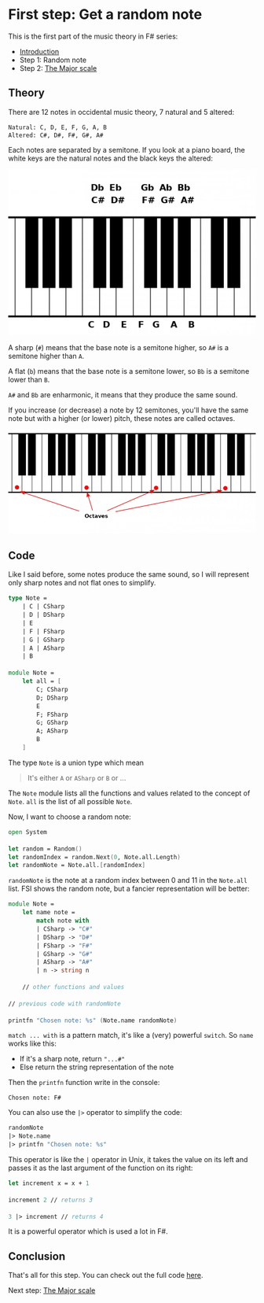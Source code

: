 # First step: Get a random note

This is the first part of the music theory in F# series:
- [Introduction]()
- Step 1: Random note
- Step 2: [The Major scale]()

## Theory

There are 12 notes in occidental music theory, 7 natural and 5 altered:
```
Natural: C, D, E, F, G, A, B
Altered: C#, D#, F#, G#, A#
```
Each notes are separated by a semitone. If you look at a piano board, the white keys are the natural notes and the black keys the altered:

![Piano keyboard with the name of the notes](./Images/KeyboardWithNotes.jpg)

A sharp (`#`) means that the base note is a semitone higher, so `A#` is a semitone higher than `A`.

A flat (`b`) means that the base note is a semitone lower, so `Bb` is a semitone lower than `B`.

`A#` and `Bb` are enharmonic, it means that they produce the same sound.

If you increase (or decrease) a note by 12 semitones, you'll have the same note but with a higher (or lower) pitch, these notes are called octaves.

![Piano with all the C marked as octaves](./Images/Octaves.jpg)

## Code

Like I said before, some notes produce the same sound, so I will represent only sharp notes and not flat ones to simplify.

```fsharp
type Note =
    | C | CSharp
    | D | DSharp
    | E
    | F | FSharp
    | G | GSharp
    | A | ASharp
    | B

module Note =
    let all = [
        C; CSharp
        D; DSharp
        E
        F; FSharp
        G; GSharp
        A; ASharp
        B
    ]
```

The type `Note` is a union type which mean 
> It's either `A` or `ASharp` or `B` or ...

The `Note` module lists all the functions and values related to the concept of `Note`. `all` is the list of all possible `Note`.

Now, I want to choose a random note:

```fsharp
open System

let random = Random()
let randomIndex = random.Next(0, Note.all.Length)
let randomNote = Note.all.[randomIndex]
```

`randomNote` is the note at a random index between 0 and 11 in the `Note.all` list. FSI shows the random note, but a fancier representation will be better:

```fsharp
module Note =
    let name note =
        match note with
        | CSharp -> "C#"
        | DSharp -> "D#"
        | FSharp -> "F#"
        | GSharp -> "G#"
        | ASharp -> "A#"
        | n -> string n

    // other functions and values

// previous code with randomNote

printfn "Chosen note: %s" (Note.name randomNote)
```

`match ... with` is a pattern match, it's like a (very) powerful `switch`. So `name` works like this:
- If it's a sharp note, return `"...#"`
- Else return the string representation of the note

Then the `printfn` function write in the console:
```
Chosen note: F#
```

You can also use the `|>` operator to simplify the code:
```fsharp
randomNote
|> Note.name
|> printfn "Chosen note: %s"
```

This operator is like the `|` operator in Unix, it takes the value on its left and passes it as the last argument of the function on its right:
```fsharp
let increment x = x + 1

increment 2 // returns 3

3 |> increment // returns 4
```

It is a powerful operator which is used a lot in F#.

## Conclusion

That's all for this step. You can check out the full code [here](https://github.com/cmoinard/FsMusicTheory/blob/main/Scripts/01_RandomNote.fsx).

Next step: [The Major scale]()